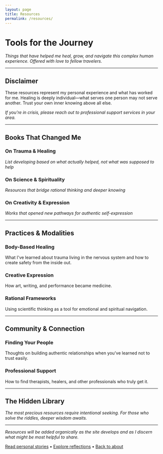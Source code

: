 ```yaml
---
layout: page
title: Resources
permalink: /resources/
---
```


# Tools for the Journey

*Things that have helped me heal, grow, and navigate this complex human experience. Offered with love to fellow travelers.*

---

## Disclaimer

These resources represent my personal experience and what has worked for me. Healing is deeply individual—what serves one person may not serve another. Trust your own inner knowing above all else.

*If you're in crisis, please reach out to professional support services in your area.*

---

## Books That Changed Me

### On Trauma & Healing
*List developing based on what actually helped, not what was supposed to help*

### On Science & Spirituality  
*Resources that bridge rational thinking and deeper knowing*

### On Creativity & Expression
*Works that opened new pathways for authentic self-expression*

---

## Practices & Modalities

### Body-Based Healing
What I've learned about trauma living in the nervous system and how to create safety from the inside out.

### Creative Expression
How art, writing, and performance became medicine.

### Rational Frameworks
Using scientific thinking as a tool for emotional and spiritual navigation.

---

## Community & Connection

### Finding Your People
Thoughts on building authentic relationships when you've learned not to trust easily.

### Professional Support
How to find therapists, healers, and other professionals who truly get it.

---

## The Hidden Library

*The most precious resources require intentional seeking. For those who solve the riddles, deeper wisdom awaits.*

---

*Resources will be added organically as the site develops and as I discern what might be most helpful to share.*

[Read personal stories](/stories/) • [Explore reflections](/reflections/) • [Back to about](/about/)
